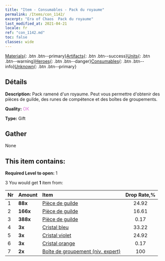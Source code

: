 ```yaml
---
title: "Item - Consumables - Pack du royaume"
permalink: /Items/con_1142/
excerpt: "Era of Chaos  Pack du royaume"
last_modified_at: 2021-04-21
locale: fr
ref: "con_1142.md"
toc: false
classes: wide
---
```

 [Materials](/fr/Items/){: .btn .btn--primary}[Artifacts](/fr/Items/Artifacts/){: .btn .btn--success}[Units](/fr/Items/Units/){: .btn .btn--warning}[Heroes](/fr/Items/Heroes/){: .btn .btn--danger}[Consumables](/fr/Items/Consumables/){: .btn .btn--info}[Unknown](/fr/Items/Unknown/){: .btn .btn--primary}

## Détails
 **Description:** Pack ramené d'un royaume. Peut vous permettre d'obtenir des pièces de guilde, des runes de compétence et des boîtes de groupements.

 **Quality:** <span style="color: #DA70D6">OK</span>

 **Type:** Gift

## Gather

  None

## This item contains:

 **Required Level to open:** 1

 3 You would get **1** item  from:

  | Nr | Amount |     Item    | Drop Rate,% |
  |:---|:-------|:------------|:---------:|
  | 1 |  **88x** | [Pièce de guilde](/fr/Items/con_896/) | 24.92 | 
  | 2 |  **166x** | [Pièce de guilde](/fr/Items/con_896/) | 16.61 | 
  | 3 |  **388x** | [Pièce de guilde](/fr/Items/con_896/) | 0.17 | 
  | 4 |  **3x** | [Cristal bleu](/fr/Items/con_716/) | 33.22 | 
  | 5 |  **3x** | [Cristal violet](/fr/Items/con_720/) | 24.92 | 
  | 6 |  **3x** | [Cristal orange](/fr/Items/con_730/) | 0.17 | 
  | 7 |  **2x** | [Boîte de groupement (niv. expert)](/fr/Items/con_770/) | 100 | 
